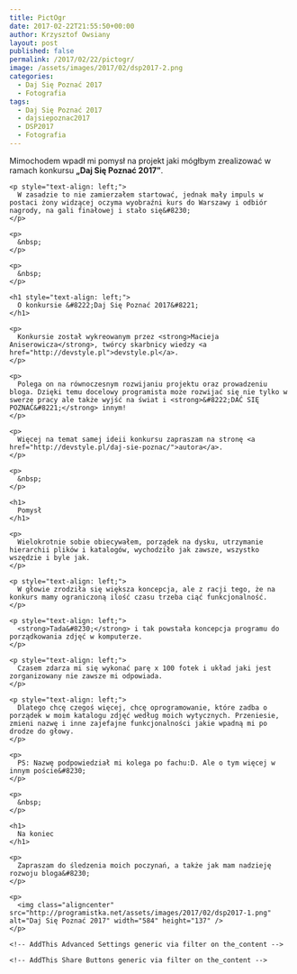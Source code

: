 ```yaml
---
title: PictOgr
date: 2017-02-22T21:55:50+00:00
author: Krzysztof Owsiany
layout: post
published: false
permalink: /2017/02/22/pictogr/
image: /assets/images/2017/02/dsp2017-2.png
categories:
  - Daj Się Poznać 2017
  - Fotografia
tags:
  - Daj Się Poznać 2017
  - dajsiepoznac2017
  - DSP2017
  - Fotografia
---
```

<div id="dslc-theme-content">
  <div id="dslc-theme-content-inner">
    <p style="text-align: left;">
      Mimochodem wpadł mi pomysł na projekt jaki mógłbym zrealizować w ramach konkursu <strong>&#8222;Daj Się Poznać 2017&#8221;</strong>.
    </p>
    
    <p style="text-align: left;">
      W zasadzie to nie zamierzałem startować, jednak mały impuls w postaci żony widzącej oczyma wyobraźni kurs do Warszawy i odbiór nagrody, na gali finałowej i stało się&#8230;
    </p>
    
    <p>
      &nbsp;
    </p>
    
    <p>
      &nbsp;
    </p>
    
    <h1 style="text-align: left;">
      O konkursie &#8222;Daj Się Poznać 2017&#8221;
    </h1>
    
    <p>
      Konkursie został wykreowanym przez <strong>Macieja Aniserowicza</strong>, twórcy skarbnicy wiedzy <a href="http://devstyle.pl">devstyle.pl</a>.
    </p>
    
    <p>
      Polega on na równoczesnym rozwijaniu projektu oraz prowadzeniu bloga. Dzięki temu docelowy programista może rozwijać się nie tylko w swerze pracy ale także wyjść na świat i <strong>&#8222;DAĆ SIĘ POZNAĆ&#8221;</strong> innym!
    </p>
    
    <p>
      Więcej na temat samej ideii konkursu zapraszam na stronę <a href="http://devstyle.pl/daj-sie-poznac/">autora</a>.
    </p>
    
    <p>
      &nbsp;
    </p>
    
    <h1>
      Pomysł
    </h1>
    
    <p>
      Wielokrotnie sobie obiecywałem, porządek na dysku, utrzymanie hierarchii plików i katalogów, wychodziło jak zawsze, wszystko wszędzie i byle jak.
    </p>
    
    <p style="text-align: left;">
      W głowie zrodziła się większa koncepcja, ale z racji tego, że na konkurs mamy ograniczoną ilość czasu trzeba ciąć funkcjonalność.
    </p>
    
    <p style="text-align: left;">
      <strong>Tada&#8230;</strong> i tak powstała koncepcja programu do porządkowania zdjęć w komputerze.
    </p>
    
    <p style="text-align: left;">
      Czasem zdarza mi się wykonać parę x 100 fotek i układ jaki jest zorganizowany nie zawsze mi odpowiada.
    </p>
    
    <p style="text-align: left;">
      Dlatego chcę czegoś więcej, chcę oprogramowanie, które zadba o porządek w moim katalogu zdjęć według moich wytycznych. Przeniesie, zmieni nazwę i inne zajefajne funkcjonalności jakie wpadną mi po drodze do głowy.
    </p>
    
    <p>
      PS: Nazwę podpowiedział mi kolega po fachu:D. Ale o tym więcej w innym poście&#8230;
    </p>
    
    <p>
      &nbsp;
    </p>
    
    <h1>
      Na koniec
    </h1>
    
    <p>
      Zapraszam do śledzenia moich poczynań, a także jak mam nadzieję rozwoju bloga&#8230;
    </p>
    
    <p>
      <img class="aligncenter" src="http://programistka.net/assets/images/2017/02/dsp2017-1.png" alt="Daj Się Poznać 2017" width="584" height="137" />
    </p>
    
    <!-- AddThis Advanced Settings generic via filter on the_content -->
    
    <!-- AddThis Share Buttons generic via filter on the_content -->
  </div>
</div>